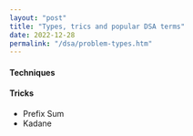 ```yaml
---
layout: "post"  
title: "Types, trics and popular DSA terms"  
date: 2022-12-28  
permalink: "/dsa/problem-types.htm"  
---
```


#### Techniques  

#### Tricks  
- Prefix Sum  
- Kadane  